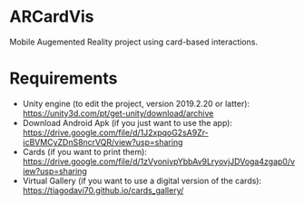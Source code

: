 # ARCardVis
 Mobile Augemented Reality project using card-based interactions.

# Requirements
- Unity engine (to edit the project, version 2019.2.20 or latter): https://unity3d.com/pt/get-unity/download/archive
- Download Android Apk (if you just want to use the app): https://drive.google.com/file/d/1J2xpqoG2sA9Zr-icBVMCyZDnS8ncrVQR/view?usp=sharing
- Cards (if you want to print them): https://drive.google.com/file/d/1zVyonivpYbbAv9LryovjJDVoga4zgap0/view?usp=sharing 
- Virtual Gallery (if you want to use a digital version of the cards): https://tiagodavi70.github.io/cards_gallery/
